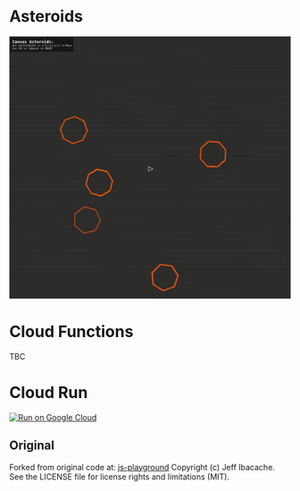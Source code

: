 # Asteroids

![asteroids](https://github.com/rosera/js-playground/blob/master/images/asteroids.png "Asteroids Game image")


# Cloud Functions
TBC

# Cloud Run
[![Run on Google Cloud](https://storage.googleapis.com/cloudrun/button.svg)](https://console.cloud.google.com/cloudshell/editor?shellonly=true&cloudshell_image=gcr.io/cloudrun/button&cloudshell_git_repo=https://github.com/rosera/js-playground.git)


## Original
Forked from original code at:
[js-playground](https://github.com/everblind/js-playground)
Copyright (c) Jeff Ibacache. See the LICENSE file for license rights and limitations (MIT).

